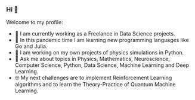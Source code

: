 ### Hi 👋
Welcome to my profile:

- 🔭 I am currently working as a Freelance in Data Science projects.
- 🌱 In this pandemic time I am learning new programming languages like Go and Julia.
- 👯 I am working on my own projects of physics simulations in Python.
- 💬 Ask me about topics in Physics, Mathematics, Neuroscience, Computer Science, Python, Data Science, Machine Learning and Deep Learning.
- 🤓 My next challenges are to implement Reinforcement Learning algorithms and to learn the Theory-Practice of Quantum Machine Learning.
